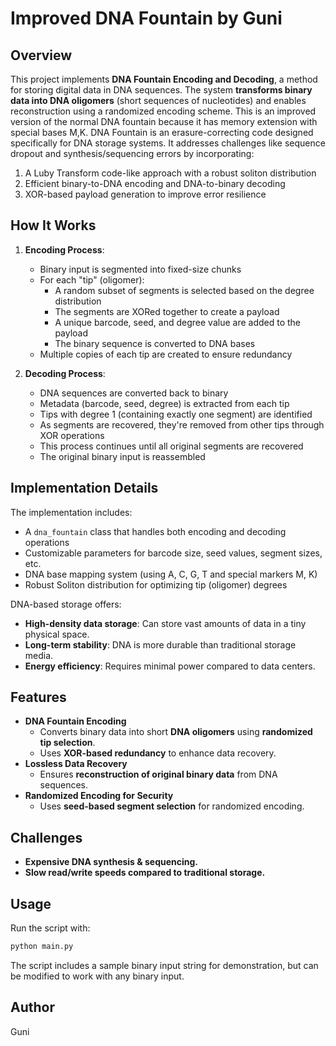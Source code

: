 # Improved DNA Fountain by Guni

## Overview

This project implements **DNA Fountain Encoding and Decoding**, a method for storing digital data in DNA sequences. The system **transforms binary data into DNA oligomers** (short sequences of nucleotides) and enables reconstruction using a randomized encoding scheme.
This is an improved version of the normal DNA fountain because it has memory extension with special bases M,K.
DNA Fountain is an erasure-correcting code designed specifically for DNA storage systems. It addresses challenges like sequence dropout and synthesis/sequencing errors by incorporating:

1. A Luby Transform code-like approach with a robust soliton distribution
2. Efficient binary-to-DNA encoding and DNA-to-binary decoding
3. XOR-based payload generation to improve error resilience

## How It Works

1. **Encoding Process**:
   - Binary input is segmented into fixed-size chunks
   - For each "tip" (oligomer):
     - A random subset of segments is selected based on the degree distribution
     - The segments are XORed together to create a payload
     - A unique barcode, seed, and degree value are added to the payload
     - The binary sequence is converted to DNA bases
   - Multiple copies of each tip are created to ensure redundancy

2. **Decoding Process**:
   - DNA sequences are converted back to binary
   - Metadata (barcode, seed, degree) is extracted from each tip
   - Tips with degree 1 (containing exactly one segment) are identified
   - As segments are recovered, they're removed from other tips through XOR operations
   - This process continues until all original segments are recovered
   - The original binary input is reassembled

## Implementation Details

The implementation includes:

- A `dna_fountain` class that handles both encoding and decoding operations
- Customizable parameters for barcode size, seed values, segment sizes, etc.
- DNA base mapping system (using A, C, G, T and special markers M, K)
- Robust Soliton distribution for optimizing tip (oligomer) degrees

DNA-based storage offers:
- **High-density data storage**: Can store vast amounts of data in a tiny physical space.
- **Long-term stability**: DNA is more durable than traditional storage media.
- **Energy efficiency**: Requires minimal power compared to data centers.

## Features

- **DNA Fountain Encoding**
  - Converts binary data into short **DNA oligomers** using **randomized tip selection**.
  - Uses **XOR-based redundancy** to enhance data recovery.
- **Lossless Data Recovery**
  - Ensures **reconstruction of original binary data** from DNA sequences.
- **Randomized Encoding for Security**
  - Uses **seed-based segment selection** for randomized encoding.

## Challenges

- **Expensive DNA synthesis & sequencing.**
- **Slow read/write speeds compared to traditional storage.**

## Usage

Run the script with:

```python
python main.py
```

The script includes a sample binary input string for demonstration, but can be modified to work with any binary input.

## Author

Guni


